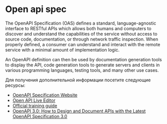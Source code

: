# Open api spec

The OpenAPI Specification (OAS) defines a standard, language-agnostic interface to RESTful APIs which allows both humans and computers to discover and understand the capabilities of the service without access to source code, documentation, or through network traffic inspection. When properly defined, a consumer can understand and interact with the remote service with a minimal amount of implementation logic.

An OpenAPI definition can then be used by documentation generation tools to display the API, code generation tools to generate servers and clients in various programming languages, testing tools, and many other use cases.

Для получения дополнительной информации посетите следующие ресурсы:

- [OpenAPI Specification Website](https://swagger.io/specification/)
- [Open API Live Editor](https://swagger.io/tools/swagger-editor/)
- [Official training guide](https://swagger.io/docs/specification/about/)
- [OpenAPI 3.0: How to Design and Document APIs with the Latest OpenAPI Specification 3.0](https://www.youtube.com/watch?v=6kwmW_p_Tig)
